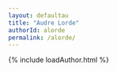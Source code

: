 ```yaml
---
layout: defaultau
title: "Audre Lorde"
authorId: alorde
permalink: /alorde/
---
```

{% include loadAuthor.html %}
<script>
    $(document).ready(function(){
        showAuthorBio('{{ page.authorId }}');
   });
</script>
